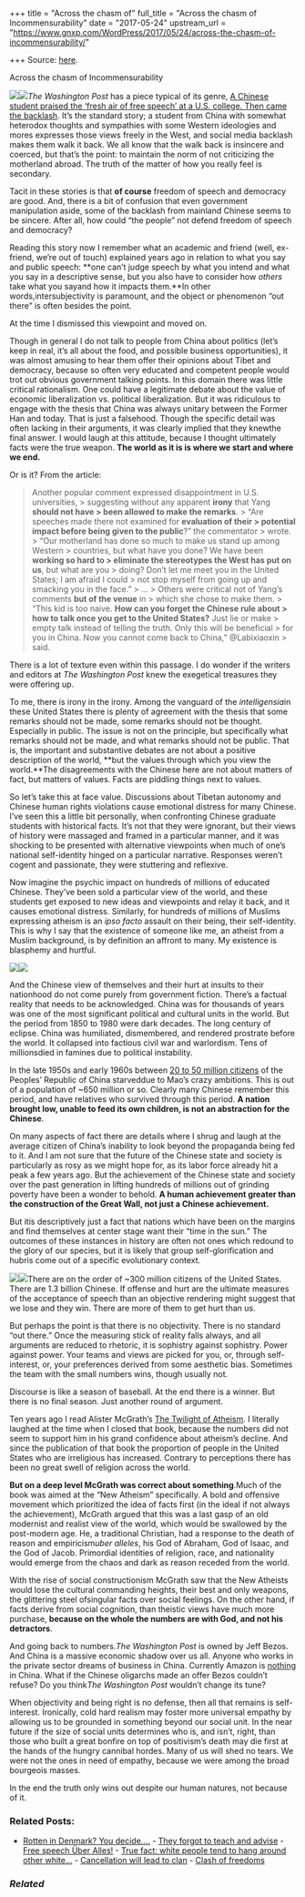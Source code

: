 +++
title = "Across the chasm of"
full_title = "Across the chasm of Incommensurability"
date = "2017-05-24"
upstream_url = "https://www.gnxp.com/WordPress/2017/05/24/across-the-chasm-of-incommensurability/"

+++
Source: [here](https://www.gnxp.com/WordPress/2017/05/24/across-the-chasm-of-incommensurability/).

Across the chasm of Incommensurability

[![](https://i0.wp.com/www.gnxp.com/WordPress/wp-content/uploads/2017/05/download-7.jpeg?resize=183%2C276)![](https://i0.wp.com/www.gnxp.com/WordPress/wp-content/uploads/2017/05/download-7.jpeg?resize=183%2C276)](https://www.amazon.com/exec/obidos/ASIN/B0055PJ4R0/geneexpressio-20)*The Washington Post* has a piece typical of its genre, [A Chinese student praised the ‘fresh air of free speech’ at a U.S. college. Then came the backlash](https://www.washingtonpost.com/news/worldviews/wp/2017/05/23/a-chinese-student-praised-the-fresh-air-of-free-speech-at-a-u-s-college-then-came-the-backlash/?utm_term=.47c9c067fbfb). It’s the standard story; a student from China with somewhat heterodox thoughts and sympathies with some Western ideologies and mores expresses those views freely in the West, and social media backlash makes them walk it back. We all know that the walk back is insincere and coerced, but that’s the point: to maintain the norm of not criticizing the motherland abroad. The truth of the matter of how you really feel is secondary.

Tacit in these stories is that **of course** freedom of speech and democracy are good. And, there is a bit of confusion that even government manipulation aside, some of the backlash from mainland Chinese seems to be sincere. After all, how could “the people” not defend freedom of speech and democracy?

Reading this story now I remember what an academic and friend (well, ex-friend, we’re out of touch) explained years ago in relation to what you say and public speech: **one can’t judge speech by what you intend and what you say in a descriptive sense, but you also have to consider how *others* take what you sayand how it impacts them.**In other words,intersubjectivity is paramount, and the object or phenomenon “out there” is often besides the point.

At the time I dismissed this viewpoint and moved on.

Though in general I do not talk to people from China about politics (let’s keep in real, it’s all about the food, and possible business opportunities), it was almost amusing to hear them offer their opinions about Tibet and democracy, because so often very educated and competent people would trot out obvious government talking points. In this domain there was little critical rationalism. One could have a legitimate debate about the value of economic liberalization vs. political liberalization. But it was ridiculous to engage with the thesis that China was always unitary between the Former Han and today. That is just a falsehood. Though the specific detail was often lacking in their arguments, it was clearly implied that they knewthe final answer. I would laugh at this attitude, because I thought ultimately facts were the true weapon. **The world as it is is where we start and where we end.**

Or is it? From the article:

> Another popular comment expressed disappointment in U.S. universities, > suggesting without any apparent **irony** that Yang **should not have > been allowed to make the remarks**. >
> “Are speeches made there not examined for **evaluation of their > potential impact before being given to the public**?” the commentator > wrote. >
> “Our motherland has done so much to make us stand up among Western > countries, but what have you done? We have been **working so hard to > eliminate the stereotypes the West has put on us**, but what are you > doing? Don’t let me meet you in the United States; I am afraid I could > not stop myself from going up and smacking you in the face.” >
> … >
> Others were critical not of Yang’s comments **but of the venue** in > which she chose to make them. >
> “This kid is too naive. **How can you forget the Chinese rule about > how to talk once you get to the United States?** Just lie or make > empty talk instead of telling the truth. Only this will be beneficial > for you in China. Now you cannot come back to China,” @Labixiaoxin > said.

There is a lot of texture even within this passage. I do wonder if the writers and editors at *The Washington Post* knew the exegetical treasures they were offering up.

To me, there is irony in the irony. Among the vanguard of the *intelligensia*in these United States there is plenty of agreement with the thesis that some remarks should not be made, some remarks should not be thought. Especially in public. The issue is not on the principle, but specifically what remarks should not be made, and what remarks should not be public. That is, the important and substantive debates are not about a positive description of the world, **but the values through which you view the world.**The disagreements with the Chinese here are not about matters of fact, but matters of values. Facts are piddling things next to values.

So let’s take this at face value. Discussions about Tibetan autonomy and Chinese human rights violations cause emotional distress for many Chinese. I’ve seen this a little bit personally, when confronting Chinese graduate students with historical facts. It’s not that they were ignorant, but their views of history were massaged and framed in a particular manner, and it was shocking to be presented with alternative viewpoints when much of one’s national self-identity hinged on a particular narrative. Responses weren’t cogent and passionate, they were stuttering and reflexive.

Now imagine the psychic impact on hundreds of millions of educated Chinese. They’ve been sold a particular view of the world, and these students get exposed to new ideas and viewpoints and relay it back, and it causes emotional distress. Similarly, for hundreds of millions of Muslims expressing atheism is an *ipso facto* assault on their being, their self-identity. This is why I say that the existence of someone like me, an atheist from a Muslim background, is by definition an affront to many. My existence is blasphemy and hurtful.

[![](https://i0.wp.com/www.gnxp.com/WordPress/wp-content/uploads/2017/05/download-8.jpeg?resize=178%2C284)![](https://i0.wp.com/www.gnxp.com/WordPress/wp-content/uploads/2017/05/download-8.jpeg?resize=178%2C284)](https://www.amazon.com/exec/obidos/ASIN/B00ZHJEJXS/geneexpressio-20)

And the Chinese view of themselves and their hurt at insults to their nationhood do not come purely from government fiction. There’s a factual reality that needs to be acknowledged. China was for thousands of years was one of the most significant political and cultural units in the world. But the period from 1850 to 1980 were dark decades. The long century of eclipse. China was humiliated, dismembered, and rendered prostrate before the world. It collapsed into factious civil war and warlordism. Tens of millionsdied in famines due to political instability.

In the late 1950s and early 1960s between [20 to 50 million citizens](https://en.wikipedia.org/wiki/Great_Leap_Forward) of the Peoples’ Republic of China starveddue to Mao’s crazy ambitions. This is out of a population of \~650 million or so. Clearly many Chinese remember this period, and have relatives who survived through this period. **A nation brought low, unable to feed its own children, is not an abstraction for the Chinese**.

On many aspects of fact there are details where I shrug and laugh at the average citizen of China’s inability to look beyond the propaganda being fed to it. And I am not sure that the future of the Chinese state and society is particularly as rosy as we might hope for, as its labor force already hit a peak a few years ago. But the achievement of the Chinese state and society over the past generation in lifting hundreds of millions out of grinding poverty have been a wonder to behold. **A human achievement greater than the construction of the Great Wall, not just a Chinese achievement.**

But itis descriptively just a fact that nations which have been on the margins and find themselves at center stage want their “time in the sun.” The outcomes of these instances in history are often not ones which redound to the glory of our species, but it is likely that group self-glorification and hubris come out of a specific evolutionary context.

[![](https://i0.wp.com/www.gnxp.com/WordPress/wp-content/uploads/2017/05/download-9.jpeg?resize=184%2C275)![](https://i0.wp.com/www.gnxp.com/WordPress/wp-content/uploads/2017/05/download-9.jpeg?resize=184%2C275)](https://www.amazon.com/exec/obidos/ASIN/B0013380YG/geneexpressio-20)There are on the order of \~300 million citizens of the United States. There are 1.3 billion Chinese. If offense and hurt are the ultimate measures of the acceptance of speech than an objective rendering might suggest that we lose and they win. There are more of them to get hurt than us.

But perhaps the point is that there is no objectivity. There is no standard “out there.” Once the measuring stick of reality falls always, and all arguments are reduced to rhetoric, it is sophistry against sophistry. Power against power. Your teams and views are picked for you, or, through self-interest, or, your preferences derived from some aesthetic bias. Sometimes the team with the small numbers wins, though usually not.

Discourse is like a season of baseball. At the end there is a winner. But there is no final season. Just another round of argument.

Ten years ago I read Alister McGrath’s [The Twilight of Atheism](https://www.amazon.com/exec/obidos/ASIN/B0013380YG/geneexpressio-20). I literally laughed at the time when I closed that book, because the numbers did not seem to support him in his grand confidence about atheism’s decline. And since the publication of that book the proportion of people in the United States who are irreligious has increased. Contrary to perceptions there has been no great swell of religion across the world.

**But on a deep level McGrath was correct about something**.Much of the book was aimed at the “New Atheism” specifically. A bold and offensive movement which prioritized the idea of facts first (in the ideal if not always the achievement), McGrath argued that this was a last gasp of an old modernist and realist view of the world, which would be swallowed by the post-modern age. He, a traditional Christian, had a response to the death of reason and empiricism*uber alleles*, his God of Abraham, God of Isaac, and the God of Jacob. Primordial identities of religion, race, and nationality would emerge from the chaos and dark as reason receded from the world.

With the rise of social constructionism McGrath saw that the New Atheists would lose the cultural commanding heights, their best and only weapons, the glittering steel ofsingular facts over social feelings. On the other hand, if facts derive from social cognition, than theistic views have much more purchase, **because on the whole the numbers are with God, and not his detractors**.

And going back to numbers.*The Washington Post* is owned by Jeff Bezos. And China is a massive economic shadow over us all. Anyone who works in the private sector dreams of business in China. Currently Amazon is [nothing](http://www.businessinsider.com/amazon-market-share-china-alibaba-jd-chart-2017-2) in China. What if the Chinese oligarchs made an offer Bezos couldn’t refuse? Do you think*The Washington Post* wouldn’t change its tune?

When objectivity and being right is no defense, then all that remains is self-interest. Ironically, cold hard realism may foster more universal empathy by allowing us to be grounded in something beyond our social unit. In the near future if the size of social units determines who is, and isn’t, right, than those who built a great bonfire on top of positivism’s death may die first at the hands of the hungry cannibal hordes. Many of us will shed no tears. We were not the ones in need of empathy, because we were among the broad bourgeois masses.

In the end the truth only wins out despite our human natures, not because of it.

### Related Posts:

- [Rotten in Denmark? You
  decide....](https://www.gnxp.com/WordPress/2006/11/21/rotten-in-denmark-you-decide/) - [They forgot to teach and
  advise](https://www.gnxp.com/WordPress/2023/02/06/they-forgot-to-teach-and-advise/) - [Free speech Über
  Alles!](https://www.gnxp.com/WordPress/2012/09/29/free-speech-uber-alles/) - [True fact: white people tend to hang around other
  white…](https://www.gnxp.com/WordPress/2014/09/11/true-fact-white-people-tend-to-hang-around-other-white-people/) - [Cancellation will lead to
  clan](https://www.gnxp.com/WordPress/2021/02/02/cancellation-will-lead-to-clan/) - [Clash of
  freedoms](https://www.gnxp.com/WordPress/2006/04/18/clash-of-freedoms/)

### *Related*

[](https://www.addtoany.com/add_to/facebook?linkurl=https%3A%2F%2Fwww.gnxp.com%2FWordPress%2F2017%2F05%2F24%2Facross-the-chasm-of-incommensurability%2F&linkname=Across%20the%20chasm%20of%20Incommensurability "Facebook")[](https://www.addtoany.com/add_to/twitter?linkurl=https%3A%2F%2Fwww.gnxp.com%2FWordPress%2F2017%2F05%2F24%2Facross-the-chasm-of-incommensurability%2F&linkname=Across%20the%20chasm%20of%20Incommensurability "Twitter")[](https://www.addtoany.com/add_to/email?linkurl=https%3A%2F%2Fwww.gnxp.com%2FWordPress%2F2017%2F05%2F24%2Facross-the-chasm-of-incommensurability%2F&linkname=Across%20the%20chasm%20of%20Incommensurability "Email")[](https://www.addtoany.com/share)
